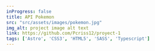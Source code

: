 ```yaml
---
inProgress: false
title: API Pokemon
src: "src/assets/images/pokemon.jpg"
img_alt: project image alt text
link: https://github.com/Pcriss12/proyect-1
tags: ['Astro', 'CSS3', 'HTML5', 'SASS', 'Typescript']
---
```

